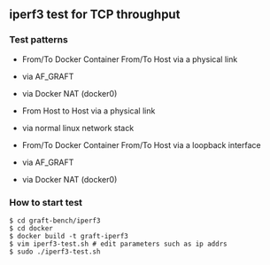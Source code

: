 ## iperf3 test for TCP throughput

### Test patterns
- From/To Docker Container From/To Host via a physical link
 - via AF_GRAFT
 - via Docker NAT (docker0)

- From Host to Host via a physical link
 - via normal linux network stack

- From/To Docker Container From/To Host via a loopback interface
 - via AF_GRAFT
 - via Docker NAT (docker0)


### How to start test
```shell-session
$ cd graft-bench/iperf3
$ cd docker
$ docker build -t graft-iperf3
$ vim iperf3-test.sh # edit parameters such as ip addrs
$ sudo ./iperf3-test.sh
```
